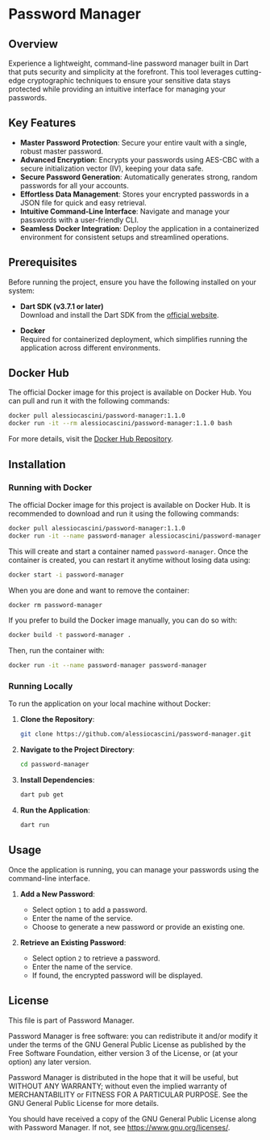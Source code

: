 # Password Manager

## Overview

Experience a lightweight, command-line password manager built in Dart that puts security and simplicity at the forefront. This tool leverages cutting-edge cryptographic techniques to ensure your sensitive data stays protected while providing an intuitive interface for managing your passwords.

## Key Features

- **Master Password Protection**: Secure your entire vault with a single, robust master password.
- **Advanced Encryption**: Encrypts your passwords using AES-CBC with a secure initialization vector (IV), keeping your data safe.
- **Secure Password Generation**: Automatically generates strong, random passwords for all your accounts.
- **Effortless Data Management**: Stores your encrypted passwords in a JSON file for quick and easy retrieval.
- **Intuitive Command-Line Interface**: Navigate and manage your passwords with a user-friendly CLI.
- **Seamless Docker Integration**: Deploy the application in a containerized environment for consistent setups and streamlined operations.

## Prerequisites

Before running the project, ensure you have the following installed on your system:

- **Dart SDK (v3.7.1 or later)**  
  Download and install the Dart SDK from the [official website](https://dart.dev/get-dart).

- **Docker**  
  Required for containerized deployment, which simplifies running the application across different environments.

## Docker Hub

The official Docker image for this project is available on Docker Hub. You can pull and run it with the following commands:

```bash
docker pull alessiocascini/password-manager:1.1.0
docker run -it --rm alessiocascini/password-manager:1.1.0 bash
```

For more details, visit the [Docker Hub Repository](https://hub.docker.com/repository/docker/alessiocascini/password-manager).

## Installation

### Running with Docker

The official Docker image for this project is available on Docker Hub. It is recommended to download and run it using the following commands:

```bash
docker pull alessiocascini/password-manager:1.1.0
docker run -it --name password-manager alessiocascini/password-manager:1.1.0
```

This will create and start a container named `password-manager`. Once the container is created, you can restart it anytime without losing data using:

```bash
docker start -i password-manager
```

When you are done and want to remove the container:

```bash
docker rm password-manager
```

If you prefer to build the Docker image manually, you can do so with:

```bash
docker build -t password-manager .
```

Then, run the container with:

```bash
docker run -it --name password-manager password-manager
```

### Running Locally

To run the application on your local machine without Docker:

1. **Clone the Repository**:

   ```bash
   git clone https://github.com/alessiocascini/password-manager.git
   ```

2. **Navigate to the Project Directory**:

   ```bash
   cd password-manager
   ```

3. **Install Dependencies**:

   ```bash
   dart pub get
   ```

4. **Run the Application**:

   ```bash
   dart run
   ```

## Usage

Once the application is running, you can manage your passwords using the command-line interface.

1. **Add a New Password**:

   - Select option `1` to add a password.
   - Enter the name of the service.
   - Choose to generate a new password or provide an existing one.

2. **Retrieve an Existing Password**:
   - Select option `2` to retrieve a password.
   - Enter the name of the service.
   - If found, the encrypted password will be displayed.

## License

This file is part of Password Manager.

Password Manager is free software: you can redistribute it and/or modify it under the terms of the GNU General Public License as published by the Free Software Foundation, either version 3 of the License, or (at your option) any later version.

Password Manager is distributed in the hope that it will be useful, but WITHOUT ANY WARRANTY; without even the implied warranty of MERCHANTABILITY or FITNESS FOR A PARTICULAR PURPOSE. See the GNU General Public License for more details.

You should have received a copy of the GNU General Public License along with Password Manager. If not, see <https://www.gnu.org/licenses/>.
